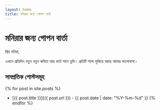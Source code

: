 ```yaml
---
layout: home
title: মনিরার জন্য গোপন বার্তা
---
```


# মনিরার জন্য গোপন বার্তা

প্রিয় মনিরা,

এখানে প্রতিদিন নতুন নতুন কবিতা আর বার্তা পাবে তুমি। প্রতিটি শব্দে লুকিয়ে আছে আমার ভালোবাসা।

## সাম্প্রতিক পোস্টসমূহ

{% for post in site.posts %}
- [{{ post.title }}]({{ post.url }}) - {{ post.date | date: "%Y-%m-%d" }}
{% endfor %} 